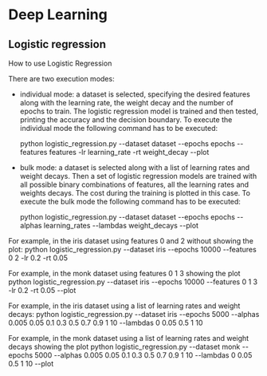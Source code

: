# Deep Learning
## Logistic regression

How to use Logistic Regression

There are two execution modes:

- individual mode: a dataset is selected, specifying the desired features along with
  the learning rate, the weight decay and the number of epochs to train. The logistic regression
  model is trained and then tested, printing the accuracy and the decision boundary.
  To execute the individual mode the following command has to be executed:

    python logistic_regression.py --dataset dataset --epochs epochs --features features -lr learning_rate -rt weight_decay --plot

- bulk mode: a dataset is selected along with a list of learning rates and weight decays. Then
  a set of logistic regression models are trained with all possible binary combinations of features,
  all the learning rates and weights decays. The cost during the training is plotted in this case.
  To execute the bulk mode the following command has to be executed:

    python logistic_regression.py --dataset dataset --epochs epochs --alphas learning_rates --lambdas weight_decays --plot


For example, in the iris dataset using features 0 and 2 without showing the plot:
    python logistic_regression.py --dataset iris --epochs 10000 --features 0 2 -lr 0.2 -rt 0.05

For example, in the monk dataset using features 0 1 3 showing the plot
    python logistic_regression.py --dataset iris --epochs 10000 --features 0 1 3 -lr 0.2 -rt 0.05 --plot

For example, in the iris dataset using a list of learning rates and weight decays:
    python logistic_regression.py --dataset iris --epochs 5000 --alphas 0.005 0.05 0.1 0.3 0.5 0.7 0.9 1 10 --lambdas 0 0.05 0.5 1 10

For example, in the monk dataset using a list of learning rates and weight decays showing the plot
    python logistic_regression.py --dataset monk --epochs 5000 --alphas 0.005 0.05 0.1 0.3 0.5 0.7 0.9 1 10 --lambdas 0 0.05 0.5 1 10 --plot